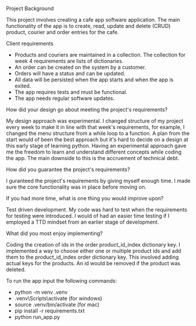 Project Background

This project involves creating a cafe app software application. The main functionality of the app is to create, read, update and delete (CRUD) product, courier and order entries for the cafe. 


Client requirements

- Products and couriers are maintained in a collection. The collection for week 4 requirements are lists of dictionaries.
- An order can be created on the system by a customer.
- Orders will have a status and can be updated.
- All data will be persisted when the app starts and when the app is exited.
- The app requires tests and must be functional.
- The app needs regular software updates.


How did your design go about meeting the project's requirements?

My design approach was experimental. I changed structure of my project every week to make it in line with that week's requirements, for example, I changed the menu structure from a while loop to a function. A plan from the start would of been the best approach but it's hard to decide on a design at this early stage of learning python. Having an experimental approach gave me the freedom to learn and understand different concepts while coding the app. The main downside to this is the accruement of technical debt.


How did you guarantee the project's requirements?

I guranteed the project's requirements by giving myself enough time. I made sure the core functionality was in place before moving on.


If you had more time, what is one thing you would improve upon?

Test driven development. My code was hard to test when the requirements for testing were introduced. I would of had an easier time testing if I employed a TTD mindset from an earlier stage of development. 


What did you most enjoy implementing?

Coding the creation of ids in the order product_id_index dictionary key. I implemented a way to choose either one or multiple product ids and add them to the product_id_index order dictionary key. This involved adding actual keys for the products. An id would be removed if the product was deleted.

To run the app input the following commands:

- python -m venv .venv
- .venv\Scripts\activate (for windows)
- source .venv/bin/activate (for mac)
- pip install -r requirements.txt
- python run_app.py
